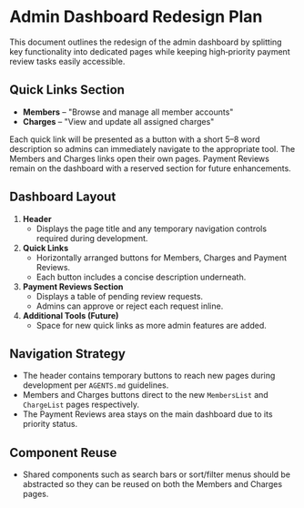 # Admin Dashboard Redesign Plan

This document outlines the redesign of the admin dashboard by splitting key functionality into dedicated pages while keeping high‑priority payment review tasks easily accessible.

## Quick Links Section

- **Members** – "Browse and manage all member accounts"
- **Charges** – "View and update all assigned charges"


Each quick link will be presented as a button with a short 5–8 word description so admins can immediately navigate to the appropriate tool. The Members and Charges links open their own pages. Payment Reviews remain on the dashboard with a reserved section for future enhancements.

## Dashboard Layout

1. **Header**
   - Displays the page title and any temporary navigation controls required during development.
2. **Quick Links**
   - Horizontally arranged buttons for Members, Charges and Payment Reviews.
   - Each button includes a concise description underneath.
3. **Payment Reviews Section**
   - Displays a table of pending review requests.
   - Admins can approve or reject each request inline.
4. **Additional Tools (Future)**
   - Space for new quick links as more admin features are added.

## Navigation Strategy

- The header contains temporary buttons to reach new pages during development per `AGENTS.md` guidelines.
- Members and Charges buttons direct to the new `MembersList` and `ChargeList` pages respectively.
- The Payment Reviews area stays on the main dashboard due to its priority status.

## Component Reuse

- Shared components such as search bars or sort/filter menus should be abstracted so they can be reused on both the Members and Charges pages.

